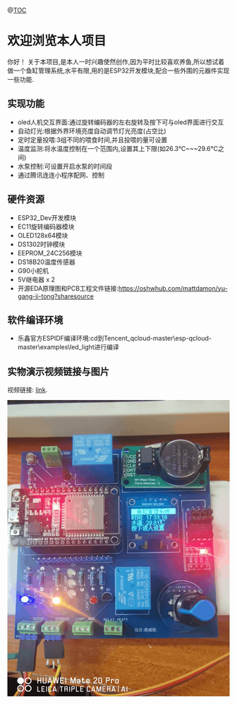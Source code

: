 
@[TOC](鱼缸管理系统)

# 欢迎浏览本人项目

你好！ 关于本项目,是本人一时兴趣使然创作,因为平时比较喜欢养鱼,所以想试着做一个鱼缸管理系统,水平有限,用的是ESP32开发模块,配合一些外围的元器件实现一些功能.

## 实现功能
- oled人机交互界面:通过旋转编码器的左右旋转及按下可与oled界面进行交互
- 自动灯光:根据外界环境亮度自动调节灯光亮度(占空比)
- 定时定量投喂:3组不同的喂食时间,并且投喂的量可设置
- 温度监测:将水温度控制在一个范围内,设置其上下限(如26.3℃~~~29.6℃之间)
- 水泵控制:可设置开启水泵的时间段
- 通过腾讯连连小程序配网、控制

## 硬件资源
- ESP32_Dev开发模块
- EC11旋转编码器模块
- OLED128x64模块
- DS1302时钟模块
- EEPROM_24C256模块
- DS18B20温度传感器
- G90小舵机
- 5V继电器 x 2
- 开源EDA原理图和PCB工程文件链接:https://oshwhub.com/mattdamon/yu-gang-ji-tong?sharesource

## 软件编译环境
- 乐鑫官方ESPIDF编译环境:cd到Tencent_qcloud-master\esp-qcloud-master\examples\led_light进行编译

## 实物演示视频链接与图片

视频链接: [link](https://www.csdn.net/).

![image](https://github.com/MattDamon1/ESP32FishTankManagementSystem/blob/main/esp-qcloud-master/examples/led_light/public/image/%E5%AE%9E%E7%89%A9%E5%9B%BE.png)
